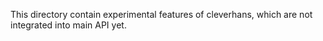 This directory contain experimental features of cleverhans, which are not
integrated into main API yet.

